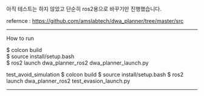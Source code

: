 아직 테스트는 하지 않았고 단순히 ros2용으로 바꾸기만 진행했습니다.

refernce : https://github.com/amslabtech/dwa_planner/tree/master/src

----------
How to run  

$ colcon build  
$ source install/setup.bash  
$ ros2 launch dwa_planner_ros2 dwa_planner_launch.py

test_avoid_simulation
$ colcon build
$ source install/setup.bash
$ ros2 launch dwa_planner_ros2 test_evasion_launch.py

----------
